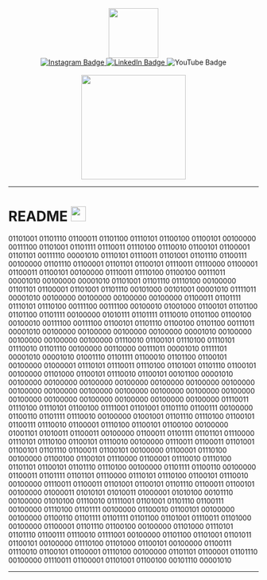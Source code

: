 <!-- Let's Code gif -->
<div id="header" align="center">
  <img src="https://media.giphy.com/media/hqU2KkjW5bE2v2Z7Q2/giphy.gif" width="100"/>
  
<!-- social network handles --> 
   
  <div id="badges">
  <!-- Instagram -->
  <a href="https://www.instagram.com/____abhin__/?next=%2F">
    <img src="https://img.shields.io/badge/Instagram-pink?style=for-the-badge&logo=Instagram&logoColor=white" alt="Instagram Badge"/>
  </a>
 <!-- LinkedIn -->
   <a href="https://www.linkedin.com/in/abhin-p-t-445463227/">
    <img src="https://img.shields.io/badge/LinkedIn-blue?style=for-the-badge&logo=linkedin&logoColor=white" alt="LinkedIn Badge"/>
  </a>
 <!-- YouTube -->
  <a>
    <img src="https://img.shields.io/badge/YouTube-maroon?style=for-the-badge&logo=youtube&logoColor=white" alt="YouTube Badge"/>
  </a>
</div>
  &nbsp;
  <!-- life is brainless -->
<div>
  <img src="https://media.giphy.com/media/lBm4rgtyIPJmywXzLW/giphy.gif" width="210"/>
</div>
  
<!-- view counter -->
<div>
    <img src="https://komarev.com/ghpvc/?username=nobleaustine&style=flat-circle&color=blue" alt=""/>  
 </div>
</div>

---

<!-- readme and loading gif -->
<div>
<h1>
  README
  <img src="https://media.giphy.com/media/17mNCcKU1mJlrbXodo/giphy.gif" width="30px"/>
</h1>
</div>

<!-- first words -->
01101001 01101110 01100011 01101100 01110101 01100100 01100101 00100000 00111100 01101001 01101111 01110011 01110100 01110010 01100101 01100001 01101101 00111110 00001010 01110101 01110011 01101001 01101110 01100111 00100000 01101110 01100001 01101101 01100101 01110011 01110000 01100001 01100011 01100101 00100000 01110011 01110100 01100100 00111011 00001010 00100000 00001010 01101001 01101110 01110100 00100000 01101101 01100001 01101001 01101110 00101000 00101001 00001010 01111011 00001010 00100000 00100000 00100000 00100000 01100011 01101111 01110101 01110100 00111100 00111100 00100010 01001000 01100101 01101100 01101100 01101111 00100000 01010111 01101111 01110010 01101100 01100100 00100010 00111100 00111100 01100101 01101110 01100100 01101100 00111011 00001010 00100000 00100000 00100000 00100000 00001010 00100000 00100000 00100000 00100000 01110010 01100101 01110100 01110101 01110010 01101110 00100000 00110000 00111011 00001010 01111101 00001010 00001010 01001110 01101111 01100010 01101100 01100101 00100000 01000001 01110101 01110011 01110100 01101001 01101110 01100101 00100000 01101000 01100101 01110010 01100101 00101100 00001010 00100000 00100000 00100000 00100000 00100000 00100000 00100000 00100000 00100000 00100000 00100000 00100000 00100000 00100000 00100000 00100000 00100000 00100000 00100000 00100000 01110011 01110100 01110101 01100100 01111001 01101001 01101110 01100111 00100000 01100110 01101111 01110010 00100000 01001001 01101110 01110100 01100101 01100111 01110010 01100001 01110100 01100101 01100100 00100000 01001101 01010011 01100011 00100000 01100011 01101111 01101101 01110000 01110101 01110100 01100101 01110010 00100000 01110011 01100011 01101001 01100101 01101110 01100011 01100101 00100000 01100001 01110100 00100000 01100100 01100101 01110000 01100001 01110010 01110100 01101101 01100101 01101110 01110100 00100000 01101111 01100110 00100000 01100011 01101111 01101101 01110000 01110101 01110100 01100101 01110010 00100000 01110011 01100011 01101001 01100101 01101110 01100011 01100101 00100000 01000011 01010101 01010011 01000001 01010100 00101110 00100000 01010100 01110010 01111001 01101001 01101110 01100111 00100000 01110100 01101111 00100000 01100010 01100101 00100000 00100000 01100110 01101111 01101111 01101100 01101001 01110011 01101000 00100000 01100001 01101110 01100100 00100000 01101000 01110101 01101110 01100111 01110010 01111001 00100000 01101100 01101001 01101011 01100101 00100000 01110100 01101000 01100101 00100000 01100111 01110010 01100101 01100001 01110100 00100000 01101101 01100001 01101110 00100000 01110011 01100001 01101001 01100100 00101110 00001010

---

<!-- languages and tools
 
### :hammer_and_wrench: Languages and Tools :
<div>
  <img src="https://github.com/devicons/devicon/blob/master/icons/java/java-original-wordmark.svg" title="Java" alt="Java" width="40" height="40"/>&nbsp;
  <img src="https://github.com/devicons/devicon/blob/master/icons/react/react-original-wordmark.svg" title="React" alt="React" width="40" height="40"/>&nbsp;
  <img src="https://github.com/devicons/devicon/blob/master/icons/spring/spring-original-wordmark.svg" title="Spring" alt="Spring" width="40" height="40"/>&nbsp;
  <img src="https://github.com/devicons/devicon/blob/master/icons/materialui/materialui-original.svg" title="Material UI" alt="Material UI" width="40" height="40"/>&nbsp;
  <img src="https://github.com/devicons/devicon/blob/master/icons/flutter/flutter-original.svg" title="Flutter" alt="Flutter" width="40" height="40"/>&nbsp;
  <img src="https://github.com/devicons/devicon/blob/master/icons/redux/redux-original.svg" title="Redux" alt="Redux " width="40" height="40"/>&nbsp;
  <img src="https://github.com/devicons/devicon/blob/master/icons/css3/css3-plain-wordmark.svg"  title="CSS3" alt="CSS" width="40" height="40"/>&nbsp;
  <img src="https://github.com/devicons/devicon/blob/master/icons/html5/html5-original.svg" title="HTML5" alt="HTML" width="40" height="40"/>&nbsp;
  <img src="https://github.com/devicons/devicon/blob/master/icons/javascript/javascript-original.svg" title="JavaScript" alt="JavaScript" width="40" height="40"/>&nbsp;
  <img src="https://github.com/devicons/devicon/blob/master/icons/firebase/firebase-plain-wordmark.svg" title="Firebase" alt="Firebase" width="40" height="40"/>&nbsp;
  <img src="https://github.com/devicons/devicon/blob/master/icons/gatsby/gatsby-original.svg" title="Gatsby"  alt="Gatsby" width="40" height="40"/>&nbsp;
  <img src="https://github.com/devicons/devicon/blob/master/icons/mysql/mysql-original-wordmark.svg" title="MySQL"  alt="MySQL" width="40" height="40"/>&nbsp;
  <img src="https://github.com/devicons/devicon/blob/master/icons/nodejs/nodejs-original-wordmark.svg" title="NodeJS" alt="NodeJS" width="40" height="40"/>&nbsp;
  <img src="https://github.com/devicons/devicon/blob/master/icons/amazonwebservices/amazonwebservices-plain-wordmark.svg" title="AWS" alt="AWS" width="40" height="40"/>&nbsp;
  <img src="https://github.com/devicons/devicon/blob/master/icons/git/git-original-wordmark.svg" title="Git" **alt="Git" width="40" height="40"/>
</div>
-->











